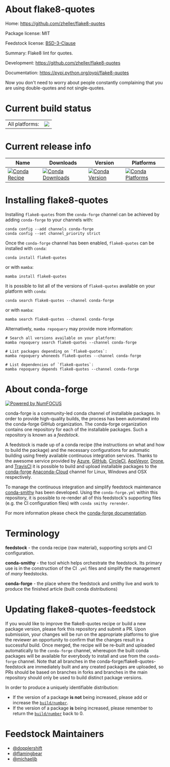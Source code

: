 About flake8-quotes
===================

Home: https://github.com/zheller/flake8-quotes

Package license: MIT

Feedstock license: [BSD-3-Clause](https://github.com/conda-forge/flake8-quotes-feedstock/blob/main/LICENSE.txt)

Summary: Flake8 lint for quotes.

Development: https://github.com/zheller/flake8-quotes

Documentation: https://pypi.python.org/pypi/flake8-quotes

Now you don't need to worry about people constantly complaining that you are
using double-quotes and not single-quotes.


Current build status
====================


<table><tr><td>All platforms:</td>
    <td>
      <a href="https://dev.azure.com/conda-forge/feedstock-builds/_build/latest?definitionId=2928&branchName=main">
        <img src="https://dev.azure.com/conda-forge/feedstock-builds/_apis/build/status/flake8-quotes-feedstock?branchName=main">
      </a>
    </td>
  </tr>
</table>

Current release info
====================

| Name | Downloads | Version | Platforms |
| --- | --- | --- | --- |
| [![Conda Recipe](https://img.shields.io/badge/recipe-flake8--quotes-green.svg)](https://anaconda.org/conda-forge/flake8-quotes) | [![Conda Downloads](https://img.shields.io/conda/dn/conda-forge/flake8-quotes.svg)](https://anaconda.org/conda-forge/flake8-quotes) | [![Conda Version](https://img.shields.io/conda/vn/conda-forge/flake8-quotes.svg)](https://anaconda.org/conda-forge/flake8-quotes) | [![Conda Platforms](https://img.shields.io/conda/pn/conda-forge/flake8-quotes.svg)](https://anaconda.org/conda-forge/flake8-quotes) |

Installing flake8-quotes
========================

Installing `flake8-quotes` from the `conda-forge` channel can be achieved by adding `conda-forge` to your channels with:

```
conda config --add channels conda-forge
conda config --set channel_priority strict
```

Once the `conda-forge` channel has been enabled, `flake8-quotes` can be installed with `conda`:

```
conda install flake8-quotes
```

or with `mamba`:

```
mamba install flake8-quotes
```

It is possible to list all of the versions of `flake8-quotes` available on your platform with `conda`:

```
conda search flake8-quotes --channel conda-forge
```

or with `mamba`:

```
mamba search flake8-quotes --channel conda-forge
```

Alternatively, `mamba repoquery` may provide more information:

```
# Search all versions available on your platform:
mamba repoquery search flake8-quotes --channel conda-forge

# List packages depending on `flake8-quotes`:
mamba repoquery whoneeds flake8-quotes --channel conda-forge

# List dependencies of `flake8-quotes`:
mamba repoquery depends flake8-quotes --channel conda-forge
```


About conda-forge
=================

[![Powered by
NumFOCUS](https://img.shields.io/badge/powered%20by-NumFOCUS-orange.svg?style=flat&colorA=E1523D&colorB=007D8A)](https://numfocus.org)

conda-forge is a community-led conda channel of installable packages.
In order to provide high-quality builds, the process has been automated into the
conda-forge GitHub organization. The conda-forge organization contains one repository
for each of the installable packages. Such a repository is known as a *feedstock*.

A feedstock is made up of a conda recipe (the instructions on what and how to build
the package) and the necessary configurations for automatic building using freely
available continuous integration services. Thanks to the awesome service provided by
[Azure](https://azure.microsoft.com/en-us/services/devops/), [GitHub](https://github.com/),
[CircleCI](https://circleci.com/), [AppVeyor](https://www.appveyor.com/),
[Drone](https://cloud.drone.io/welcome), and [TravisCI](https://travis-ci.com/)
it is possible to build and upload installable packages to the
[conda-forge](https://anaconda.org/conda-forge) [Anaconda-Cloud](https://anaconda.org/)
channel for Linux, Windows and OSX respectively.

To manage the continuous integration and simplify feedstock maintenance
[conda-smithy](https://github.com/conda-forge/conda-smithy) has been developed.
Using the ``conda-forge.yml`` within this repository, it is possible to re-render all of
this feedstock's supporting files (e.g. the CI configuration files) with ``conda smithy rerender``.

For more information please check the [conda-forge documentation](https://conda-forge.org/docs/).

Terminology
===========

**feedstock** - the conda recipe (raw material), supporting scripts and CI configuration.

**conda-smithy** - the tool which helps orchestrate the feedstock.
                   Its primary use is in the construction of the CI ``.yml`` files
                   and simplify the management of *many* feedstocks.

**conda-forge** - the place where the feedstock and smithy live and work to
                  produce the finished article (built conda distributions)


Updating flake8-quotes-feedstock
================================

If you would like to improve the flake8-quotes recipe or build a new
package version, please fork this repository and submit a PR. Upon submission,
your changes will be run on the appropriate platforms to give the reviewer an
opportunity to confirm that the changes result in a successful build. Once
merged, the recipe will be re-built and uploaded automatically to the
`conda-forge` channel, whereupon the built conda packages will be available for
everybody to install and use from the `conda-forge` channel.
Note that all branches in the conda-forge/flake8-quotes-feedstock are
immediately built and any created packages are uploaded, so PRs should be based
on branches in forks and branches in the main repository should only be used to
build distinct package versions.

In order to produce a uniquely identifiable distribution:
 * If the version of a package **is not** being increased, please add or increase
   the [``build/number``](https://docs.conda.io/projects/conda-build/en/latest/resources/define-metadata.html#build-number-and-string).
 * If the version of a package **is** being increased, please remember to return
   the [``build/number``](https://docs.conda.io/projects/conda-build/en/latest/resources/define-metadata.html#build-number-and-string)
   back to 0.

Feedstock Maintainers
=====================

* [@dopplershift](https://github.com/dopplershift/)
* [@flamingbear](https://github.com/flamingbear/)
* [@michaeljb](https://github.com/michaeljb/)

